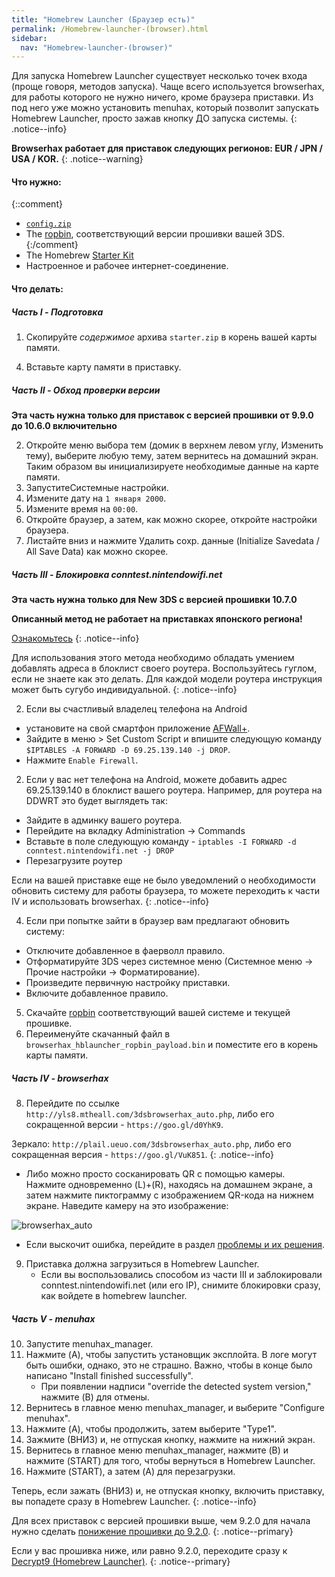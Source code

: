 ```yaml
---
title: "Homebrew Launcher (Браузер есть)"
permalink: /Homebrew-launcher-(browser).html
sidebar:
  nav: "Homebrew-launcher-(browser)"
---
```

<a name="start" />
Для запуска Homebrew Launcher существует несколько точек входа (проще говоря, методов запуска). Чаще всего используется browserhax, для работы которого не нужно ничего, кроме браузера приставки. Из под него уже можно установить menuhax, который позволит запускать Homebrew Launcher, просто зажав кнопку ДО запуска системы. 
{: .notice--info}

**Browserhax работает для приставок следующих регионов:  EUR / JPN / USA / KOR.**
{: .notice--warning}

#### <a name="what_need" />Что нужно: 
{::comment}
+ [`config.zip`](images/config.zip)
+ The [ropbin](https://smealum.github.io/3ds/#otherapp), соответствующий версии прошивки вашей 3DS.
{:/comment}
+ The Homebrew [Starter Kit](http://smealum.github.io/ninjhax2/starter.zip)
+ Настроенное и рабочее интернет-соединение. 

#### <a name="instructions" />Что делать:

##### Часть I -  Подготовка

1. Скопируйте _содержимое_ архива `starter.zip` в корень вашей карты памяти.
<!--
2. Скопируйте _содержимое_ архива `config.zip` в папку `/3ds/menuhax_manager/` на вашей карте памяти.
3. Создайте папку `menuhax` в корне карты памяти.
4. Переименуйте ropbin в `menuhaxmanager_input_payload.bin`.
5. Скопируйте `menuhaxmanager_input_payload.bin` в папку `/menuhax/` на вашей карте памяти.
-->
4. Вставьте карту памяти в приставку.

##### Часть II -  Обход проверки версии

**Эта часть нужна только для приставок с версией прошивки от 9.9.0 до 10.6.0 включительно**

2. Откройте меню выбора тем (домик в верхнем левом углу, Изменить тему), выберите любую тему, затем вернитесь на домашний экран. Таким образом вы инициализируете необходимые данные на карте памяти. 
3. ЗапуститеСистемные настройки.
4. Измените дату на `1 января 2000`.
5. Измените время на `00:00`.
6. Откройте браузер, а затем, как можно скорее, откройте настройки браузера.
7. Листайте вниз и нажмите Удалить сохр. данные (Initialize Savedata / All Save Data) как можно скорее. 

##### Часть III - Блокировка conntest.nintendowifi.net

**Эта часть нужна только для New 3DS с версией прошивки 10.7.0**

**Описанный метод не работает на приставках японского региона!**

[Ознакомьтесь](https://github.com/Plailect/Guide/issues/684)
{: .notice--info}


Для использования этого метода необходимо обладать умением добавлять адреса в блоклист своего роутера. Воспользуйтесь гуглом, если не знаете как это делать. Для каждой модели роутера инструкция может быть сугубо индивидуальной. 
{: .notice--info}

2. Если вы счастливый владелец телефона на Android
  + установите на свой смартфон приложение [AFWall+](https://play.google.com/store/apps/details?id=dev.ukanth.ufirewall&hl=ru).
  + Зайдите в меню > Set Custom Script и впишите следующую команду `$IPTABLES -A FORWARD -D 69.25.139.140 -j DROP`.
  + Нажмите `Enable Firewall`.
2. Если у вас нет телефона на Android, можете добавить адрес 69.25.139.140 в блоклист вашего роутера. Например, для роутера на DDWRT это будет выглядеть так: 
  + Зайдите в админку вашего роутера.
  + Перейдите на вкладку Administration -> Commands
  + Вставьте в поле следующую команду - `iptables -I FORWARD -d conntest.nintendowifi.net -j DROP`
  + Перезагрузите роутер
  
Если на вашей приставке еще не было уведомлений о необходимости обновить систему для работы браузера, то можете переходить к части IV и использовать browserhax. 
{: .notice--info}

4. Если при попытке зайти в браузер вам предлагают обновить систему: 
  + Отключите добавленное в фаерволл правило.
  + Отформатируйте 3DS через системное меню (Системное меню -> Прочие настройки -> Форматирование).
  + Произведите первичную настройку приставки.
  + Включите добавленное правило.
5. Скачайте [ropbin](https://smealum.github.io/3ds/#otherapp) соответствующий вашей системе и текущей прошивке. 
6. Переименуйте скачанный файл в `browserhax_hblauncher_ropbin_payload.bin` и поместите его в корень карты памяти. 

##### Часть IV -  browserhax

8. Перейдите по ссылке `http://yls8.mtheall.com/3dsbrowserhax_auto.php`, либо его сокращенной  версии - `https://goo.gl/d0YhK9`.

Зеркало: `http://plail.ueuo.com/3dsbrowserhax_auto.php`, либо его сокращенная  версия - `https://goo.gl/VuK851`.
{: .notice--info}

  + Либо можно просто сосканировать QR с помощью камеры. Нажмите одновременно (L)+(R), находясь на домашнем экране, а затем нажмите пиктограмму с изображением QR-кода на нижнем экране. Наведите камеру на это изображение:<br>
  
![browserhax_auto](http://yls8.mtheall.com/3dsbrowserhax_auto_qrcode.png)

  + Если выскочит ошибка, перейдите в раздел [проблемы и их решения](troubleshooting#ts_browser).
9. Приставка должна загрузиться в Homebrew Launcher.
    + Если вы воспользовались способом из части III и заблокировали conntest.nintendowifi.net (или его IP), снимите блокировки сразу, как войдете в homebrew launcher.


##### Часть V -  menuhax

10. Запустите menuhax_manager.
11. Нажмите (A), чтобы запустить установщик эксплойта. В логе могут быть ошибки, однако, это не страшно. Важно, чтобы в конце было написано "Install finished successfully".
    + При появлении надписи "override the detected system version," нажмите (B) для отмены.
12. Вернитесь в главное меню menuhax_manager, и выберите "Configure menuhax".
13. Нажмите (A), чтобы продолжить, затем выберите "Type1".
14. Зажмите (ВНИЗ) и, не отпуская кнопку, нажмите на нижний экран. 
15. Вернитесь в главное меню menuhax_manager, нажмите (B) и нажмите (START) для того, чтобы вернуться в Homebrew Launcher.
16. Нажмите (START), а затем (A) для перезагрузки. 

Теперь, если зажать (ВНИЗ) и, не отпуская кнопку, включить приставку, вы попадете сразу в Homebrew Launcher.
{: .notice--info}

Для всех приставок с версией прошивки выше, чем 9.2.0 для начала нужно сделать [понижение прошивки до 9.2.0](9.2.0-downgrade).
{: .notice--primary}

Если у вас прошивка ниже, или равно 9.2.0, переходите сразу к [Decrypt9 (Homebrew Launcher)](decrypt9-(Homebrew-launcher)).
{: .notice--primary}
